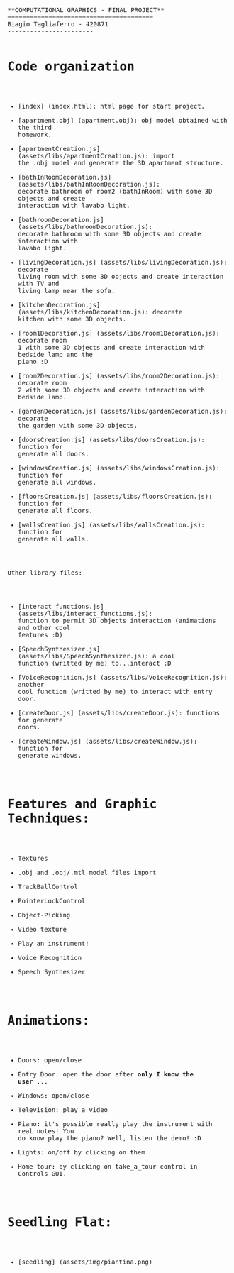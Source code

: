 <html><head><meta http-equiv="Content-Type" content="text/html; charset=UTF-8"></head><body><pre style="word-wrap: break-word; white-space: pre-wrap;">**COMPUTATIONAL GRAPHICS - FINAL PROJECT**
=======================================
Biagio Tagliaferro - 420871
-----------------------

Code organization
================
* [index] (index.html): html page for start project.
* [apartment.obj] (apartment.obj): obj model obtained with the third homework.
* [apartmentCreation.js] (assets/libs/apartmentCreation.js): import the .obj model and generate the 3D apartment structure.
* [bathInRoomDecoration.js] (assets/libs/bathInRoomDecoration.js): decorate bathroom of room2 (bathInRoom) with some 3D objects and create interaction with lavabo light.
* [bathroomDecoration.js] (assets/libs/bathroomDecoration.js): decorate bathroom with some 3D objects and create interaction with lavabo light.
* [livingDecoration.js] (assets/libs/livingDecoration.js): decorate living room with some 3D objects and create interaction with TV and living lamp near the sofa.
* [kitchenDecoration.js] (assets/libs/kitchenDecoration.js): decorate kitchen with some 3D objects.
* [room1Decoration.js] (assets/libs/room1Decoration.js): decorate room 1 with some 3D objects and create interaction with bedside lamp and the piano :D
* [room2Decoration.js] (assets/libs/room2Decoration.js): decorate room 2 with some 3D objects and create interaction with bedside lamp.
* [gardenDecoration.js] (assets/libs/gardenDecoration.js): decorate the garden with some 3D objects.
* [doorsCreation.js] (assets/libs/doorsCreation.js): function for generate all doors.
* [windowsCreation.js] (assets/libs/windowsCreation.js): function for generate all windows.
* [floorsCreation.js] (assets/libs/floorsCreation.js): function for generate all floors.
* [wallsCreation.js] (assets/libs/wallsCreation.js): function for generate all walls.

Other library files:

* [interact_functions.js] (assets/libs/interact_functions.js): function to permit 3D objects interaction (animations and other cool features :D)
* [SpeechSynthesizer.js] (assets/libs/SpeechSynthesizer.js): a cool function (writted by me) to...interact :D
* [VoiceRecognition.js] (assets/libs/VoiceRecognition.js): another cool function (writted by me) to interact with entry door.
* [createDoor.js] (assets/libs/createDoor.js): functions for generate doors.
* [createWindow.js] (assets/libs/createWindow.js): function for generate windows.

Features and Graphic Techniques:
==================
* Textures
* .obj and .obj/.mtl model files import
* TrackBallControl
* PointerLockControl
* Object-Picking
* Video texture
* Play an instrument!
* Voice Recognition
* Speech Synthesizer

Animations:
==================
* Doors: open/close
* Entry Door: open the door after **only I know the user** ...
* Windows: open/close
* Television: play a video
* Piano: it's possible really play the instrument with real notes! You do know play the piano? Well, listen the demo! :D
* Lights: on/off by clicking on them
* Home tour: by clicking on take_a_tour control in Controls GUI.

Seedling Flat:
==================
* [seedling] (assets/img/piantina.png)
